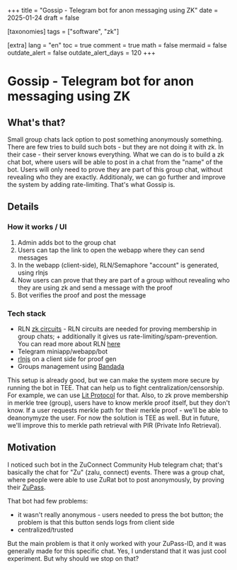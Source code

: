+++
title = "Gossip - Telegram bot for anon messaging using ZK"
date = 2025-01-24
draft = false

[taxonomies]
tags = ["software", "zk"]

[extra]
lang = "en"
toc = true
comment = true
math = false
mermaid = false
outdate_alert = false
outdate_alert_days = 120
+++

# Gossip - Telegram bot for anon messaging using ZK

## What's that?

Small group chats lack option to post something anonymously something. There are few tries to build such bots - but they are not doing it with zk. In their case - their server knows everything. 
What we can do is to build a zk chat bot, where users will be able to post in a chat from the "name" of the bot. Users will only need to prove they are part of this group chat, without revealing who they are exactly.
Additionaly, we can go further and improve the system by adding rate-limiting. That's what Gossip is.

## Details

### How it works / UI

1. Admin adds bot to the group chat
2. Users can tap the link to open the webapp where they can send messages
3. In the webapp (client-side), RLN/Semaphore "account" is generated, using rlnjs
4. Now users can prove that they are part of a group without revealing who they are using zk and send a message with the proof
5. Bot verifies the proof and post the message

### Tech stack

* RLN [zk circuits](https://github.com/Rate-Limiting-Nullifier/circom-rln) - RLN circuits are needed for proving membership in group chats; + additionally it gives us rate-limiting/spam-prevention. You can read more about RLN [here](https://rate-limiting-nullifier.github.io/rln-docs/) 
* Telegram miniapp/webapp/bot
* [rlnjs](https://github.com/Rate-Limiting-Nullifier/rlnjs) on a client side for proof gen
* Groups management using [Bandada](https://github.com/bandada-infra/bandada)

This setup is already good, but we can make the system more secure by running the bot in TEE. That can help us to fight centralization/censorship. For example, we can use [Lit Protocol](https://developer.litprotocol.com/what-is-lit) for that.
Also, to zk prove membership in merkle tree (group), users have to know merkle proof itself, but they don't know. If a user requests merkle path for their merkle proof - we'll be able to deanonymyze the user. 
For now the solution is TEE as well. But in future, we'll improve this to merkle path retrieval with PIR (Private Info Retrieval).

## Motivation

I noticed such bot in the ZuConnect Community Hub telegram chat; that's basically the chat for "Zu" (zalu, connect) events. There was a group chat, where people were able to use ZuRat bot to post anonymously, by proving their [ZuPass](https://zupass.org/). 

That bot had few problems:

* it wasn't really anonymous - users needed to press the bot button; the problem is that this button sends logs from client side
* centralized/trusted

But the main problem is that it only worked with your ZuPass-ID, and it was generally made for this specific chat. 
Yes, I understand that it was just cool experiment. But why should we stop on that?
